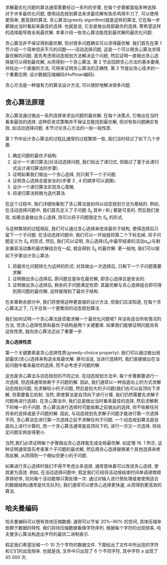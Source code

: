 求解最优化问题的算法通常需要经过一系列的步骤, 在每个步骤都面临多种选择. 对于许多最优化问题, 使用动态规划算法来求最优解有些杀鸡用牛刀了, 可以使用更简单, 更高效的算法. 贪心算法(greedy algorithm)就是这样的算法, 它在每一步都做出当时看起来最佳的选择. 也就是说, 它总是做出局部最优的选择, 寄希望这样的选择能导致全局最优解. 本章介绍一些贪心算法能找到最优解的最优化问题.

贪心算法并不保证得到最优解, 但对很多问题确实可以求得最优解. 我们首先在第 1 节介绍一个简单但非平凡的问题——活动选择问题, 这是一个可以用贪心算法求得最优解的问题. 首先考虑用动态规划方法解决这个问题, 然后证明一直做出贪心选择就可以得到最优解, 从而得到一个贪心算法. 第 2 节会回顾贪心方法的基本要素, 并给出一个直接的方法, 可用来证明贪心算法的正确性. 第 3 节提出贪心技术的一个重要应用: 设计数据压缩编码(Huffman编码).

贪心方法是一种强有力的算法设计方法, 可以很好地解决很多问题.

## 贪心算法原理

贪心算法通过做出一系列选择来求出问题的最优解. 在每个决策点, 它做出在当时看来最佳的选择. 这种启发式策略并不保证总能找到最优解, 但对有些问题确实有效, 如活动选择问题. 本节讨论贪心方法的一些一般性质.

第 1 节中设计贪心算法的过程比通常的过程繁琐一些, 我们当时经过了如下几个步骤:

1. 确定问题的最优子结构.
2. 设计一个递归算法(对活动选择问题, 我们给出了递归式, 但跳过了基于此递归式设计递归算法的步骤).
3. 证明如果我们做出一个贪心选择, 则只剩下一个子问题.
4. 证明贪心选择总是安全的(步骤 3 , 4 的顺序可以调换).
5. 设计一个递归算法实现贪心策略.
6. 将递归算法转换为迭代算法.

在这个过程中, 我们详细地看到了贪心算法是如何以动态规划方法为基础的. 例如, 在活动选择问题中, 我们首先定义了子问题 $S_{ij}$ 其中 $i$ 和 $j$ 都是可变的. 然后我们发现, 如果总是做出贪心选择, 则可以将子问题限定为 $S_k$ 的形式.

与这种繁琐的过程相反, 我们可以通过贪心选择来改进最优子结构, 使得选择后只留下一个子问题. 在活动选择问题中, 我们可以一开始就将第二个下标去掉, 将子问题定义为 $S_k$ 的形式. 然后, 我们可以证明, 贪心选择($S_k$中最早结束的活动$a_m$)与剩余兼容活动集的最优解组合在一起, 就会得到 $S_k$ 的最优解. 更一般地, 我们可以按如下步骤设计贪心算法:

1. 将最优化问题转化为这样的形式: 对其做出一次选择后, 只剩下一个子问题需要求解.
2. 证明做出贪心选择后, 原问题总是存在最优解, 即贪心选择总是安全的.
3. 证明做出贪心选择后, 剩余的子问题满足性质: 其最优解与贪心选择组合即可得到原问题的最优解, 这样就得到了最优子结构.

在本章剩余部分中, 我们将使用这种更直接的设计方法. 但我们应该知道, 在每个贪心算法之下, 几乎总有一个更繁琐的动态规划算法.

我们如何证明一个贪心算法是否能求解一个最优化问题呢? 并没有适合所有情况的方法, 但贪心选择性质和最优子结构是两个关键要素. 如果我们能够证明问题具有这些性质, 就向贪心算法迈出了重要一步.

**贪心选择性质**

第一个关键要素是贪心选择性质(greedy-choice property): 我们可以通过做出局部最优(贪心)选择来构造全局最优解. 换句话说, 当进行选择时, 我们直接做出在当前问题中看来最优的选择, 而不必考虑子问题的解.

这也是贪心算法与动态规划的不同之处. 在动态规划方法中, 每个步骤都要进行一次选择, 但选择通常依赖于子问题的解. 因此, 我们通常以一种自底向上的方式求解动态规划问题, 先求解较小的子问题, 然后是较大的子问题(我们也可以自顶向下求解, 但需要备忘机制. 当然, 即使算法是自顶向下进行计算, 我们仍然需要先求解子问题再进行选择). 在贪心算法中, 我们总是做出当时看来最佳的选择, 然后求解剩下的唯一的子问题. 贪心算法进行选择时可能依赖之前做出的选择, 但不依赖任何将来的选择或是子问题的解. 因此, 与动态规划先求解子问题才能进行第一次选择不同, 贪心算法在进行第一次选择之前不求解任何子问题. 一个动态规划算法是自底向上进行计算的, 而一个贪心算法通常是自顶向下的, 进行一次又一次选择, 将给定问题实例变得更小.

当然,我们必须证明每个步骤做出贪心选择能生成全局最优解. 如定理 16. 1 所示, 这种证明通常首先考查某个子问题的最优解, 然后用贪心选择替换某个其他选择来修改此解, 从而得到一个相似但更小的子问题.

如果进行贪心选择时我们不得不考虑众多选择, 通常意味着可以改进贪心选择, 使其更为高效. 例如, 在活动选择问题中, 假定我们已经将活动按结束时间单调递增顺序排好序, 则对每个活动能够只需处理一次. 通过对输入进行预处理或者使用适合的数据结构(通常是优先队列), 我们通常可以使贪心选择更快速, 从而得到更高效的算法.

## 哈夫曼编码

哈夫曼编码可以很有效地压缩数据: 通常可以节省 20%~90% 的空间, 具体压缩率依赖于数据的特性. 我们将待压缩数据看做字符序列. 根据每个字符的出现频率, 哈夫曼贪心算法构造出字符的最优二进制表示.

假定我们希望压缩一个 10 万个字符的数据文件. 下图给出了文件中所出现的字符和它们的出现频率. 也就是说, 文件中只出现了 6 个不同字符, 其中字符 a 出现了 45 000 次.

